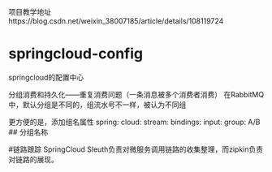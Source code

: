 项目教学地址https://blog.csdn.net/weixin_38007185/article/details/108119724
# springcloud-config
springcloud的配置中心

分组消费和持久化——重复消费问题（一条消息被多个消费者消费）
在RabbitMQ中，默认分组是不同的，组流水号不一样，被认为不同组

更方便的是，添加组名属性
spring:
  cloud:
    stream:
      bindings:
        input:
          group: A/B ## 分组名称
          
#链路跟踪
SpringCloud Sleuth负责对微服务调用链路的收集整理，而zipkin负责对链路的展现。
